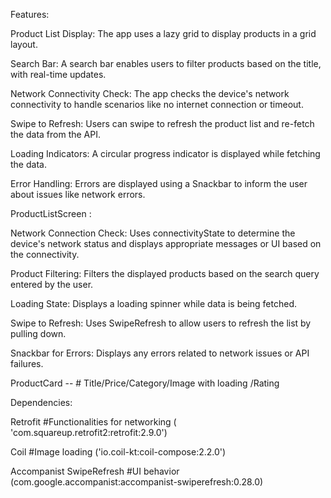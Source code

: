 Features:

Product List Display: The app uses a lazy grid to display products in a grid layout.

Search Bar: A search bar enables users to filter products based on the title, with real-time updates.

Network Connectivity Check: The app checks the device's network connectivity to handle scenarios like no internet connection or timeout.

Swipe to Refresh: Users can swipe to refresh the product list and re-fetch the data from the API.

Loading Indicators: A circular progress indicator is displayed while fetching the data.

Error Handling: Errors are displayed using a Snackbar to inform the user about issues like network errors.

ProductListScreen :

Network Connection Check: Uses connectivityState to determine the device's network status and displays appropriate messages or UI based on the connectivity.

Product Filtering: Filters the displayed products based on the search query entered by the user.

Loading State: Displays a loading spinner while data is being fetched.

Swipe to Refresh: Uses SwipeRefresh to allow users to refresh the list by pulling down.

Snackbar for Errors: Displays any errors related to network issues or API failures.

ProductCard  -- # Title/Price/Category/Image with loading /Rating

Dependencies:

Retrofit        #Functionalities for networking  ( 'com.squareup.retrofit2:retrofit:2.9.0')

Coil    #Image loading   ('io.coil-kt:coil-compose:2.2.0')

Accompanist SwipeRefresh #UI behavior  (com.google.accompanist:accompanist-swiperefresh:0.28.0)
